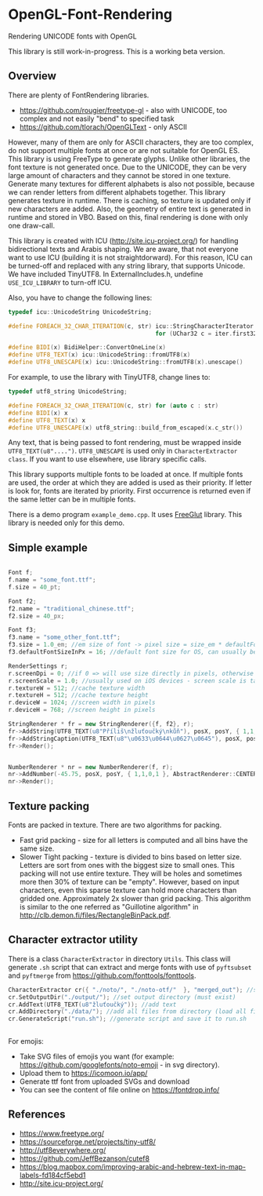 ﻿# OpenGL-Font-Rendering
Rendering UNICODE fonts with OpenGL 

This library is still work-in-progress. This is a working beta version.

Overview
------------------------------------------

There are plenty of FontRendering libraries. 
* https://github.com/rougier/freetype-gl - also with UNICODE, too complex and not easily "bend" to specified task
* https://github.com/tlorach/OpenGLText - only ASCII


However, many of them are only for ASCII characters, they are too complex, do not support multiple fonts at once or are not suitable for OpenGL ES.
This library is using FreeType to generate glyphs. 
Unlike other libraries, the font texture is not generated once. Due to the UNICODE, they can be very large amount of characters and
they cannot be stored in one texture. Generate many textures for different alphabets is also not possible, 
because we can render letters from different alphabets together.
This library generates texture in runtime. There is caching, so texture is updated only if new characters are added. 
Also, the geometry of entire text is generated in runtime and stored in VBO. 
Based on this, final rendering is done with only one draw-call.

This library is created with ICU (http://site.icu-project.org/) for handling bidirectional texts and Arabis shaping. We are aware, that not everyone want to use ICU (building it is not straightdorward).
For this reason, ICU can be turned-off and replaced with any string library, that supports Unicode.
We have included TinyUTF8. In ExternalIncludes.h, undefine `USE_ICU_LIBRARY` to turn-off ICU.

Also, you have to change the following lines:

````c++
typedef icu::UnicodeString UnicodeString;

#define FOREACH_32_CHAR_ITERATION(c, str) icu::StringCharacterIterator iter = icu::StringCharacterIterator(str); \
										  for (UChar32 c = iter.first32(); iter.hasNext(); c = iter.next32())

#define BIDI(x) BidiHelper::ConvertOneLine(x)
#define UTF8_TEXT(x) icu::UnicodeString::fromUTF8(x)
#define UTF8_UNESCAPE(x) icu::UnicodeString::fromUTF8(x).unescape()
````

For example, to use the library with TinyUTF8, change lines to:

````c++
typedef utf8_string UnicodeString;

#define FOREACH_32_CHAR_ITERATION(c, str) for (auto c : str)
#define BIDI(x) x
#define UTF8_TEXT(x) x
#define UTF8_UNESCAPE(x) utf8_string::build_from_escaped(x.c_str())
````

Any text, that is being passed to font rendering, must be wrapped inside `UTF8_TEXT(u8"....")`. `UTF8_UNESCAPE` is used only in `CharacterExtractor class`. If you want to 
use elsewhere, use library specific calls.

This library supports multiple fonts to be loaded at once. If multiple fonts are used, the order at which they are added is used as their priority. 
If letter is look for, fonts are iterated by priority. First occurrence is returned even if the same letter can be in multiple fonts.

There is a demo program `example_demo.cpp`. It uses [FreeGlut](http://freeglut.sourceforge.net/) library. This library is needed only for this demo.

Simple example
------------------------------------------
````c++

Font f;
f.name = "some_font.ttf";	
f.size = 40_pt;

Font f2;
f2.name = "traditional_chinese.ttf";	
f2.size = 40_px;

Font f3;
f3.name = "some_other_font.ttf";	
f3.size = 1.0_em; //em size of font -> pixel size = size_em * defaultFontSizeInPx
f3.defaultFontSizeInPx = 16; //default font size for OS, can usually be obtained via OS API

RenderSettings r;
r.screenDpi = 0; //if 0 => will use size directly in pixels, otherwise use dpi and size is in pt
r.screenScale = 1.0; //usually used on iOS devices - screen scale is taken from UIScreen.main.nativeScale
r.textureW = 512; //cache texture width
r.textureH = 512; //cache texture height
r.deviceW = 1024; //screen width in pixels
r.deviceH = 768; //screen height in pixels

StringRenderer * fr = new StringRenderer({f, f2}, r);
fr->AddString(UTF8_TEXT(u8"Příliš\nžluťoučký\nkůň"), posX, posY, { 1,1,0,1 }, AbstractRenderer::CENTER, AbstractRenderer::ALIGN_CENTER);
fr->AddStringCaption(UTF8_TEXT(u8"\u0633\u0644\u0627\u0645"), posX, posY, { 1,1,0,1 }); //Some Arabic text
fr->Render();


NumberRenderer * nr = new NumberRenderer(f, r);
nr->AddNumber(-45.75, posX, posY, { 1,1,0,1 }, AbstractRenderer::CENTER);		
nr->Render();

````


Texture packing
------------------------------------------

Fonts are packed in texture. There are two algorithms for packing. 
* Fast grid packing - size for all letters is computed and all bins have the same size.
* Slower Tight packing - texture is divided to bins based on letter size. Letters are sort from ones with the biggest size to small ones.
This packing will not use entire texture. They will be holes and sometimes more then 30% of texture can be "empty". However, based on
input characters, even this sparse texture can hold more characters than gridded one. Approximately 2x slower than grid packing.
This algorithm is similar to the one referred as "Guillotine algorithm" in http://clb.demon.fi/files/RectangleBinPack.pdf.


Character extractor utility
------------------------------------------
There is a class `CharacterExtractor` in directory `Utils`. 
This class will generate `.sh` script that can extract and merge fonts with use of `pyftsubset` and `pyftmerge` from https://github.com/fonttools/fonttools.

````c++
CharacterExtractor cr({ "./noto/", "./noto-otf/"  }, "merged_out"); //specify font directory and output font base name
cr.SetOutputDir("./output/"); //set output directory (must exist)
cr.AddText(UTF8_TEXT(u8"žluťoučký")); //add text
cr.AddDirectory("./data/"); //add all files from directory (load all files as UTF8 texts)
cr.GenerateScript("run.sh"); //generate script and save it to run.sh
	
````	

For emojis:

* Take SVG files of emojis you want (for example: https://github.com/googlefonts/noto-emoji - in svg directory).
* Upload them to https://icomoon.io/app/
* Generate ttf font from uploaded SVGs and download
* You can see the content of file online on https://fontdrop.info/


References
------------------------------------------
* https://www.freetype.org/
* https://sourceforge.net/projects/tiny-utf8/
* http://utf8everywhere.org/
* https://github.com/JeffBezanson/cutef8
* https://blog.mapbox.com/improving-arabic-and-hebrew-text-in-map-labels-fd184cf5ebd1
* http://site.icu-project.org/


